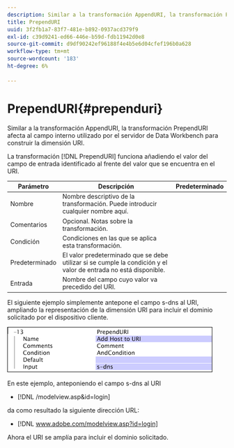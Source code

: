```yaml
---
description: Similar a la transformación AppendURI, la transformación PrependURI afecta al campo interno utilizado por el servidor de Data Workbench para construir la dimensión URI.
title: PrependURI
uuid: 3f2fb1a7-83f7-481e-b892-0937acd379f9
exl-id: c39d9241-ed66-446e-b59d-fdb11942d0e8
source-git-commit: d9df90242ef96188f4e4b5e6d04cfef196b0a628
workflow-type: tm+mt
source-wordcount: '183'
ht-degree: 6%

---
```


# PrependURI{#prependuri}

Similar a la transformación AppendURI, la transformación PrependURI afecta al campo interno utilizado por el servidor de Data Workbench para construir la dimensión URI.

La transformación [!DNL PrependURI] funciona añadiendo el valor del campo de entrada identificado al frente del valor que se encuentra en el URI.

| Parámetro | Descripción | Predeterminado |
|---|---|---|
| Nombre | Nombre descriptivo de la transformación. Puede introducir cualquier nombre aquí. |  |
| Comentarios | Opcional. Notas sobre la transformación. |  |
| Condición | Condiciones en las que se aplica esta transformación. |  |
| Predeterminado | El valor predeterminado que se debe utilizar si se cumple la condición y el valor de entrada no está disponible. |  |
| Entrada | Nombre del campo cuyo valor va precedido del URI. |  |

El siguiente ejemplo simplemente antepone el campo s-dns al URI, ampliando la representación de la dimensión URI para incluir el dominio solicitado por el dispositivo cliente.

![](assets/cfg_TransformationType_PrependURI.png)

En este ejemplo, anteponiendo el campo s-dns al URI

* [!DNL /modelview.asp&id=login]

da como resultado la siguiente dirección URL:

* [!DNL www.adobe.com/modelview.asp?id=login]

Ahora el URI se amplía para incluir el dominio solicitado.
